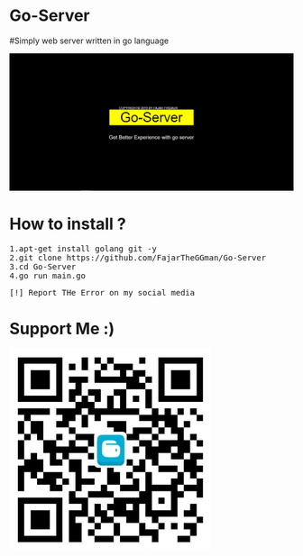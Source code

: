 # Go-Server
#Simply web server written in go language

![alt-text](https://github.com/FajarTheGGman/Go-Server/blob/master/ScreenShot.PNG)

<h1>How to install ?</h1>
<pre>
1.apt-get install golang git -y
2.git clone https://github.com/FajarTheGGman/Go-Server
3.cd Go-Server
4.go run main.go
</pre>

<pre>
[!] Report THe Error on my social media
</pre>

# Support Me :)
![donate](https://raw.githubusercontent.com/FajarTheGGman/F-Tools/master/.images/donate.jpeg)
